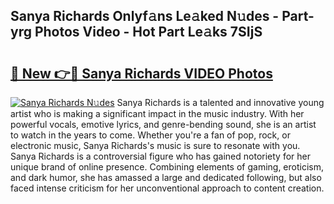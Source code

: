 ## Sanya Richards Onlyf𝚊ns Le𝚊ked N𝚞des - Part-yrg Photos Video - Hot Part Le𝚊ks 7SIjS

# <h2><a href="http://ab40156.deff.icu/?id=Sanya+Richards">🔗 New 👉🔴 Sanya Richards VIDEO Photos</a></h2>

[![Sanya Richards N𝚞des](https://i.imgur.com/rIISA9y.gif)](http://ab40156.deff.icu/?id=Sanya+Richards)
Sanya Richards is a talented and innovative young artist who is making a significant impact in the music industry. With her powerful vocals, emotive lyrics, and genre-bending sound, she is an artist to watch in the years to come. Whether you're a fan of pop, rock, or electronic music, Sanya Richards's music is sure to resonate with you. Sanya Richards is a controversial figure who has gained notoriety for her unique brand of online presence. Combining elements of gaming, eroticism, and dark humor, she has amassed a large and dedicated following, but also faced intense criticism for her unconventional approach to content creation.
